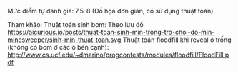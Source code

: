 Mức điểm tự đánh giá: 7.5-8 (Đồ họa đơn giản, có sử dụng thuật toán)



Tham khảo:
Thuật toán sinh bom: Theo lưu đồ https://aicurious.io/posts/thuat-toan-sinh-min-trong-tro-choi-do-min-minesweeper/sinh-min-thuat-toan.svg
Thuật toán floodfill khi reveal ô trống (không có bom ở các ô bên cạnh): http://www.cs.ucf.edu/~dmarino/progcontests/modules/floodfill/FloodFill.pdf

